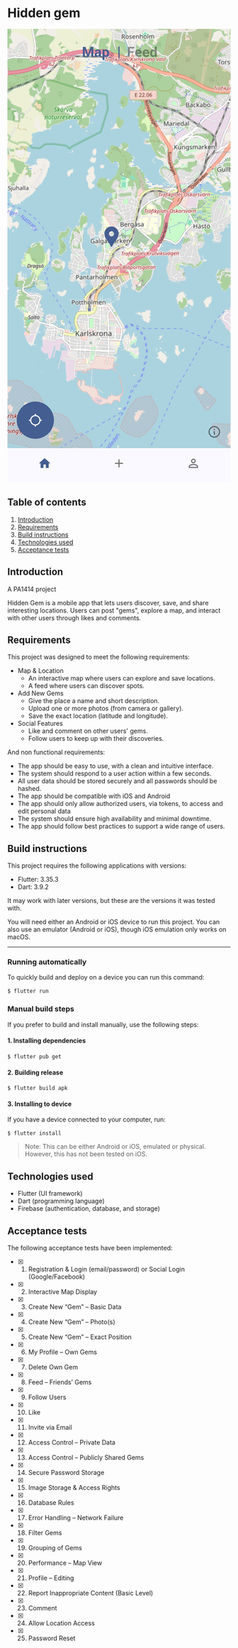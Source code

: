# Hidden gem

![App Screenshot](docs/screenshot.png)

## Table of contents
1. [Introduction](#introduction)
1. [Requirements](#requirements)
1. [Build instructions](#build-instructions)
1. [Technologies used](#technologies-used)
1. [Acceptance tests](#acceptance-tests)

## Introduction
A PA1414 project

Hidden Gem is a mobile app that lets users discover, save, and share interesting locations. Users can post "gems", explore a map, and interact with other users through likes and comments.

## Requirements
This project was designed to meet the following requirements:
- Map & Location
  - An interactive map where users can explore and save locations.
  - A feed where users can discover spots.
- Add New Gems
  - Give the place a name and short description.
  - Upload one or more photos (from camera or gallery).
  - Save the exact location (latitude and longitude).
- Social Features
  - Like and comment on other users' gems.
  - Follow users to keep up with their discoveries.

And non functional requirements:
- The app should be easy to use, with a clean and intuitive interface.
- The system should respond to a user action within a few seconds.
- All user data should be stored securely and all passwords should be hashed.
- The app should be compatible with iOS and Android
- The app should only allow authorized users, via tokens, to access and edit personal data
- The system should ensure high availability and minimal downtime.
- The app should follow best practices to support a wide range of users.

## Build instructions
This project requires the following applications with versions:
- Flutter: 3.35.3
- Dart: 3.9.2

It may work with later versions, but these are the versions it was tested with.

You will need either an Android or iOS device to run this project.
You can also use an emulator (Android or iOS), though iOS emulation only works on macOS.

---

### Running automatically
To quickly build and deploy on a device you can run this command:
```shell
$ flutter run
```

### Manual build steps
If you prefer to build and install manually, use the following steps:

#### 1. Installing dependencies
```shell
$ flutter pub get
```

#### 2. Building release
```shell
$ flutter build apk
```

#### 3. Installing to device
If you have a device connected to your computer, run:
```shell
$ flutter install
```
> Note: This can be either Android or iOS, emulated or physical. However, this has not been tested on iOS.

## Technologies used
- Flutter (UI framework)
- Dart (programming language)
- Firebase (authentication, database, and storage)

## Acceptance tests
The following acceptance tests have been implemented:

- [x] 1. Registration & Login (email/password) or Social Login (Google/Facebook)
- [x] 2. Interactive Map Display
- [x] 3. Create New “Gem” – Basic Data
- [x] 4. Create New “Gem” – Photo(s)
- [x] 5. Create New “Gem” – Exact Position
- [x] 6. My Profile – Own Gems
- [x] 7. Delete Own Gem
- [x] 8. Feed – Friends’ Gems
- [x] 9. Follow Users
- [x] 10. Like
- [x] 11. Invite via Email
- [x] 12. Access Control – Private Data
- [x] 13. Access Control – Publicly Shared Gems
- [x] 14. Secure Password Storage
- [x] 15. Image Storage & Access Rights
- [x] 16. Database Rules
- [x] 17. Error Handling – Network Failure
- [x] 18. Filter Gems
- [x] 19. Grouping of Gems
- [x] 20. Performance – Map View
- [x] 21. Profile – Editing
- [x] 22. Report Inappropriate Content (Basic Level)
- [x] 23. Comment
- [x] 24. Allow Location Access
- [x] 25. Password Reset